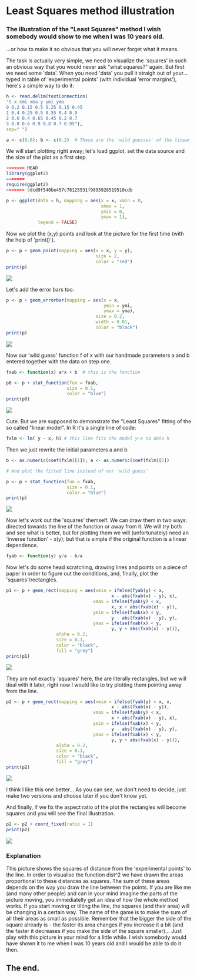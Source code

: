 Least Squares method illustration
================

### The illustration of the "Least Squares" method I wish somebody would show to me when I was 10 years old.

...or how to make it so obvious that you will never forget what it means.

The task is actually very simple, we need to visualize the 'squares' in such an obvious way that you would never ask "what squares?" again. But first we need some 'data'. When you need 'data' you pull it straigh out of your... typed in table of 'experimental points' (with individual 'error margins'), here's a simple way to do it:

``` r
h <- read.delim(textConnection(
"t x xmi xma y ymi yma
0 0.2 0.15 0.5 0.25 0.15 0.45
1 0.4 0.25 0.5 0.55 0.4 0.9
2 0.6 0.4 0.65 0.45 0.2 0.7
3 0.8 0.6 0.9 0.8 0.7 0.95"), 
sep=" ")

a <- c(0.6); b <- c(0.2)  # These are the 'wild guesses' of the linear model coefficients (see below)
```

We will start plotting right away; let's load ggplot, set the data source and the size of the plot as a first step.

``` r
<<<<<<< HEAD
library(ggplot2)
=======
require(ggplot2)
>>>>>>> 9dcd9f540be457c78125531f9893928519510cdb

p <- ggplot(data = h, mapping = aes(x = x, xmin = 0, 
                                    xmax = 1, 
                                    ymin = 0, 
                                    ymax = 1),
            legend = FALSE)
```

Now we plot the (x,y) points and look at the picture for the first time (with the help of 'print()').

``` r
p <- p + geom_point(mapping = aes(x = x, y = y), 
                                  size = 2, 
                                  color = "red")
print(p)
```

![](least-squares_files/figure-markdown_github/data_points-1.png)

Let's add the error bars too.

``` r
p <- p + geom_errorbar(mapping = aes(x = x, 
                                     ymin = ymi, 
                                     ymax = yma), 
                                  size = 0.2, 
                                  width = 0.01, 
                                  color = "black")
print(p)
```

![](least-squares_files/figure-markdown_github/data_points_with_errorbars-1.png)

Now our 'wild guess' function f of x with our handmade parameters a and b entered together with the data on step one.

``` r
fxab <- function(x) a*x + b  # this is the function

p0 <- p + stat_function(fun = fxab, 
                       size = 0.1, 
                       color = "blue")
print(p0)
```

![](least-squares_files/figure-markdown_github/data_and_wild_guess-1.png)

Cute. But we are supposed to demonstrate the "Least Squares" fitting of the so called "linear model". In R it's a single line of code:

``` r
fxlm <- lm( y ~ x, h) # this line fits the model y~x to data h
```

Then we just rewrite the initial parameters a and b

``` r
b <- as.numeric(coef(fxlm)[1]); a <- as.numeric(coef(fxlm)[2])

# And plot the fitted line instead of our 'wild guess'

p <- p + stat_function(fun = fxab, 
                       size = 0.1, 
                       color = "blue")
print(p)
```

![](least-squares_files/figure-markdown_github/data_with_fit_line-1.png)

Now let's work out the 'squares' themself. We can draw them in two ways: directed towards the line of the function or away from it. We will try both and see what is better, but for plotting them we will (unfortunately) need an 'inverse function' - x(y); but that is simple if the original function is a linear dependence.

``` r
fyab <- function(y) y/a - b/a
```

Now let's do some head scratching, drawing lines and points on a piece of paper in order to figure out the conditions, and, finally, plot the 'squares'/rectangles.

``` r
p1 <- p + geom_rect(mapping = aes(xmin = ifelse(fyab(y) < x, 
                                        x - abs(fxab(x) - y), x), 
                                 xmax = ifelse(fyab(y) < x, 
                                        x, x + abs(fxab(x) - y)), 
                                 ymin = ifelse(fxab(x) < y, 
                                        y - abs(fxab(x) - y), y), 
                                 ymax = ifelse(fxab(x) < y, 
                                        y, y + abs(fxab(x) - y))),
                   alpha = 0.2, 
                   size = 0.1, 
                   color = "black", 
                   fill = "grey")
print(p1)
```

![](least-squares_files/figure-markdown_github/squares_turned_to_line-1.png)

They are not exactly 'squares' here, the are literally rectangles, but we will deal with it later, right now I would like to try plotting them pointing away from the line.

``` r
p2 <- p + geom_rect(mapping = aes(xmin = ifelse(fyab(y) < x, x, 
                                        x - abs(fxab(x) - y)), 
                                 xmax = ifelse(fyab(y) < x, 
                                        x + abs(fxab(x) - y), x), 
                                 ymin = ifelse(fxab(x) < y, 
                                        y - abs(fxab(x) - y), y), 
                                 ymax = ifelse(fxab(x) < y, 
                                        y, y + abs(fxab(x) - y))),
                   alpha = 0.2, 
                   size = 0.1, 
                   color = "black", 
                   fill = "grey")
print(p2)
```

![](least-squares_files/figure-markdown_github/squares_turned_away_from_line-1.png)

I think I like this one better... As you can see, we don't need to decide, just make two versions and choose later if you don't know yet.

And finally, if we fix the aspect ratio of the plot the rectangles will become squares and you will see the final illustration.

``` r
p2 <- p2 + coord_fixed(ratio = 1)
print(p2)
```

![](least-squares_files/figure-markdown_github/least_squares-1.png)

### Explanation

This picture shows the squares of distance from the 'experimental points' to the line. In order to visualise the function dist^2 we have drawn the areas proportional to these distances as squares. The sum of these areas depends on the way you draw the line between the points. If you are like me (and many other people) and can in your mind imagine the parts of the picture moving, you immediatelly get an idea of how the whole method works. If you start moving or tilting the line, the squares (and their area) will be changing in a certain way. The name of the game is to make the sum of all their areas as small as possible. Remember that the bigger the side of the square already is - the faster its area changes if you increase it a bit (and the faster it decreases if you make the side of the square smaller)... Just play with this picture in your mind for a little while. I wish somebody would have shown it to me when I was 10 years old and I would be able to do it then.

The end.
--------
